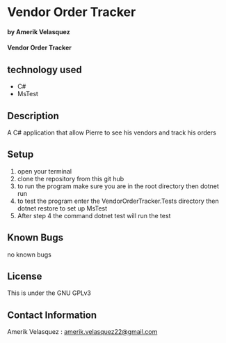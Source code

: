 # Vendor Order Tracker
#### by Amerik Velasquez
#### Vendor Order Tracker
## technology used

* C#
* MsTest




## Description
A C# application that allow Pierre to see his vendors and track his orders

## Setup
1. open your terminal
2. clone the repository from this git hub
3. to run the program make sure you are in the root directory then dotnet run
4. to test the program enter the VendorOrderTracker.Tests directory then dotnet restore to set up MsTest
5. After step 4 the command dotnet test will run the test
## Known Bugs
no known bugs
## License
This is under the GNU GPLv3
## Contact Information
Amerik Velasquez : amerik.velasquez22@gmail.com